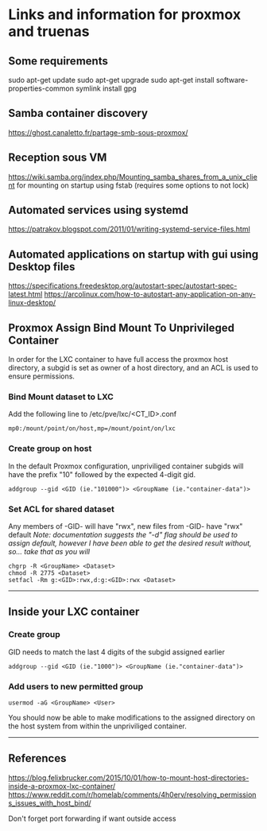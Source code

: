 # Links and information for proxmox and truenas

## Some requirements
sudo apt-get update
sudo apt-get upgrade
sudo apt-get install software-properties-common
symlink
install gpg
## Samba container discovery
https://ghost.canaletto.fr/partage-smb-sous-proxmox/

## Reception sous VM
https://wiki.samba.org/index.php/Mounting_samba_shares_from_a_unix_client for mounting on startup using fstab (requires some options to not lock)

## Automated services using systemd
https://patrakov.blogspot.com/2011/01/writing-systemd-service-files.html

## Automated applications on startup with gui using Desktop files
https://specifications.freedesktop.org/autostart-spec/autostart-spec-latest.html
https://arcolinux.com/how-to-autostart-any-application-on-any-linux-desktop/

## Proxmox Assign Bind Mount To Unprivileged Container
In order for the LXC container to have full access the proxmox host directory, a subgid is set as owner of a host directory, and an ACL is used to ensure permissions.
### Bind Mount dataset to LXC
Add the following line to /etc/pve/lxc/<CT_ID>.conf
```
mp0:/mount/point/on/host,mp=/mount/point/on/lxc
```

### Create group on host
In the default Proxmox configuration, unpriviliged container subgids will have the prefix "10" followed by the expected 4-digit gid.
``` 
addgroup --gid <GID (ie."101000")> <GroupName (ie."container-data")>
```

### Set ACL for shared dataset
Any members of -GID- will have "rwx", new files from -GID- have "rwx" default
*Note: documentation suggests the "-d" flag should be used to assign default, however I have been able to get the desired result without, so... take that as you will*
```
chgrp -R <GroupName> <Dataset>
chmod -R 2775 <Dataset>
setfacl -Rm g:<GID>:rwx,d:g:<GID>:rwx <Dataset>
```

---
## Inside your LXC container
### Create group
GID needs to match the last 4 digits of the subgid assigned earlier
```
addgroup --gid <GID (ie."1000")> <GroupName (ie."container-data")>
```

### Add users to new permitted group
```
usermod -aG <GroupName> <User>
```

You should now be able to make modifications to the assigned directory on the host system from within the unpriviliged container.

---
## References
https://blog.felixbrucker.com/2015/10/01/how-to-mount-host-directories-inside-a-proxmox-lxc-container/
https://www.reddit.com/r/homelab/comments/4h0erv/resolving_permissions_issues_with_host_bind/

Don't forget port forwarding if want outside access
